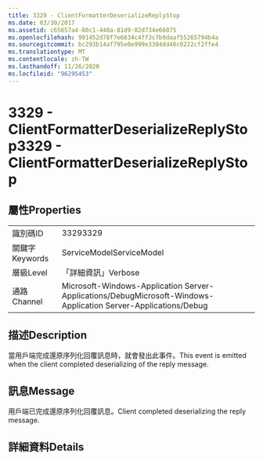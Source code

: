 ```yaml
---
title: 3329 - ClientFormatterDeserializeReplyStop
ms.date: 03/30/2017
ms.assetid: c65657a4-80c1-448a-81d9-02d734e66075
ms.openlocfilehash: 991452d78f7e6634c4ff3c7b9daaf55265794b4a
ms.sourcegitcommit: bc293b14af795e0e999e3304dd40c0222cf2ffe4
ms.translationtype: MT
ms.contentlocale: zh-TW
ms.lasthandoff: 11/26/2020
ms.locfileid: "96295453"
---
```

# <a name="3329---clientformatterdeserializereplystop"></a><span data-ttu-id="00797-102">3329 - ClientFormatterDeserializeReplyStop</span><span class="sxs-lookup"><span data-stu-id="00797-102">3329 - ClientFormatterDeserializeReplyStop</span></span>

## <a name="properties"></a><span data-ttu-id="00797-103">屬性</span><span class="sxs-lookup"><span data-stu-id="00797-103">Properties</span></span>  
  
|||  
|-|-|  
|<span data-ttu-id="00797-104">識別碼</span><span class="sxs-lookup"><span data-stu-id="00797-104">ID</span></span>|<span data-ttu-id="00797-105">3329</span><span class="sxs-lookup"><span data-stu-id="00797-105">3329</span></span>|  
|<span data-ttu-id="00797-106">關鍵字</span><span class="sxs-lookup"><span data-stu-id="00797-106">Keywords</span></span>|<span data-ttu-id="00797-107">ServiceModel</span><span class="sxs-lookup"><span data-stu-id="00797-107">ServiceModel</span></span>|  
|<span data-ttu-id="00797-108">層級</span><span class="sxs-lookup"><span data-stu-id="00797-108">Level</span></span>|<span data-ttu-id="00797-109">「詳細資訊」</span><span class="sxs-lookup"><span data-stu-id="00797-109">Verbose</span></span>|  
|<span data-ttu-id="00797-110">通路</span><span class="sxs-lookup"><span data-stu-id="00797-110">Channel</span></span>|<span data-ttu-id="00797-111">Microsoft-Windows-Application Server-Applications/Debug</span><span class="sxs-lookup"><span data-stu-id="00797-111">Microsoft-Windows-Application Server-Applications/Debug</span></span>|  
  
## <a name="description"></a><span data-ttu-id="00797-112">描述</span><span class="sxs-lookup"><span data-stu-id="00797-112">Description</span></span>  

 <span data-ttu-id="00797-113">當用戶端完成還原序列化回覆訊息時，就會發出此事件。</span><span class="sxs-lookup"><span data-stu-id="00797-113">This event is emitted when the client completed deserializing of the reply message.</span></span>  
  
## <a name="message"></a><span data-ttu-id="00797-114">訊息</span><span class="sxs-lookup"><span data-stu-id="00797-114">Message</span></span>  

 <span data-ttu-id="00797-115">用戶端已完成還原序列化回覆訊息。</span><span class="sxs-lookup"><span data-stu-id="00797-115">Client completed deserializing the reply message.</span></span>  
  
## <a name="details"></a><span data-ttu-id="00797-116">詳細資料</span><span class="sxs-lookup"><span data-stu-id="00797-116">Details</span></span>
